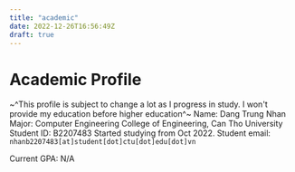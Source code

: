 ```yaml
---
title: "academic"
date: 2022-12-26T16:56:49Z
draft: true
---
```

# Academic Profile
~^This profile is subject to change a lot as I progress in study. I won't provide my education before higher education^~
Name: Dang Trung Nhan
Major: Computer Engineering
College of Engineering, Can Tho University
Student ID: B2207483
Started studying from Oct 2022.
Student email: `nhanb2207483[at]student[dot]ctu[dot]edu[dot]vn`

Current GPA: N/A